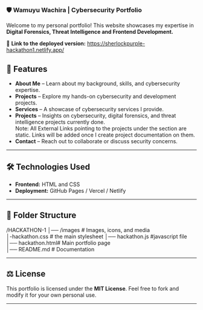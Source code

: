 
### 🛡️ Wamuyu Wachira | Cybersecurity Portfolio  

Welcome to my personal portfolio! This website showcases my expertise in **Digital Forensics, Threat Intelligence and Frontend Development.**  

🚀 **Link to the deployed version:** 
https://sherlockpurple-hackathon1.netlify.app/ 


## 📌 Features  

- **About Me** – Learn about my background, skills, and cybersecurity expertise.  
- **Projects** – Explore my hands-on cybersecurity and development projects.  
- **Services** – A showcase of cybersecurity services I provide.  
- **Projects** – Insights on cybersecurity, digital forensics, and threat intelligence projects currently done.  
Note: All External Links pointing to the projects under the section are static. Links will be added once I create project documentation on them.
- **Contact** – Reach out to collaborate or discuss security concerns.  

---

## 🛠️ Technologies Used  

- **Frontend:** HTML and CSS 
- **Deployment:** GitHub Pages / Vercel / Netlify  

---

## 📂 Folder Structure  


/HACKATHON-1
│── /images       # Images, icons, and media  
│-hackathon.css   # the main stylesheet
│── hackathon.js  #javascript file
│── hackathon.html# Main portfolio page  
│── README.md     # Documentation  


---

## ⚖️ License  

This portfolio is licensed under the **MIT License**. Feel free to fork and modify it for your own personal use.  

---
